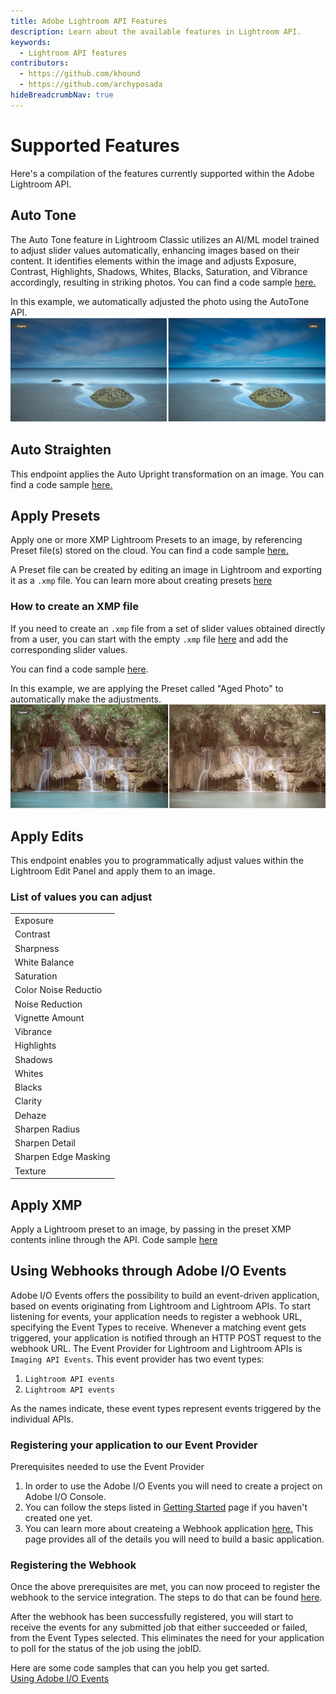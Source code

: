```yaml
---
title: Adobe Lightroom API Features 
description: Learn about the available features in Lightroom API.
keywords: 
  - Lightroom API features
contributors:
  - https://github.com/khound
  - https://github.com/archyposada
hideBreadcrumbNav: true
---
```


# Supported Features

Here's a compilation of the features currently supported within the Adobe Lightroom API.

## Auto Tone

The Auto Tone feature in Lightroom Classic utilizes an AI/ML model trained to adjust slider values automatically, enhancing images based on their content. It identifies elements within the image and adjusts Exposure, Contrast, Highlights, Shadows, Whites, Blacks, Saturation, and Vibrance accordingly, resulting in striking photos. You can find a code sample [here.](../code-sample/#autotone-an-image)<br />

In this example, we automatically adjusted the photo using the AutoTone API.
![alt image](./autotone_example.png?raw=true "Original Image")

## Auto Straighten

This endpoint applies the Auto Upright transformation on an image. You can find a code sample [here.](../code-sample/#autostraighten-an-image)

## Apply Presets

Apply one or more XMP Lightroom Presets to an image, by referencing Preset file(s) stored on the cloud. You can find a code sample [here.](../code-sample/#apply-presets-to-an-image)

A Preset file can be created by editing an image in Lightroom and exporting it as a `.xmp` file. You can learn more about creating presets [here](https://creativecloud.adobe.com/en-LU/learn/lightroom-cc/web/create-your-own-presets)

### How to create an XMP file
If you need to create an `.xmp` file from a set of slider values obtained directly from a user, you can start with the empty `.xmp` file [here](https://github.com/AdobeDocs/cis-photoshop-api-docs/blob/main/sample-code/lr-sample-app/crs.xml) and add the corresponding slider values.

You can find a code sample [here](../code-sample/#apply-edits-to-an-image).

In this example, we are applying the Preset called "Aged Photo" to automatically make the adjustments.
![alt image](./preset_example.png?raw=true "Original Image")

## Apply Edits
This endpoint enables you to programmatically adjust values within the Lightroom Edit Panel and apply them to an image.

### List of values you can adjust 

|                                   |
|---------------------------------- |
| Exposure                          |
| Contrast                          |
| Sharpness                         |
| White Balance                     |
| Saturation                        |
| Color Noise Reductio              |
| Noise Reduction                   |
| Vignette Amount                   |
| Vibrance                          |
| Highlights                        |
| Shadows                           |
| Whites                            |
| Blacks                            |
| Clarity                           |
| Dehaze                            |
| Sharpen Radius                    |
| Sharpen Detail                    |
| Sharpen Edge Masking              |
| Texture                           |

## Apply XMP
Apply a Lightroom preset to an image, by passing in the preset XMP contents inline through the API. Code sample [here](../code-sample/#apply-xmp-to-an-image)


## Using Webhooks through Adobe I/O Events

Adobe I/O Events offers the possibility to build an event-driven application, based on events originating from Lightroom and Lightroom APIs. To start listening for events, your application needs to register a webhook URL, specifying the Event Types to receive. Whenever a matching event gets triggered, your application is notified through an HTTP POST request to the webhook URL.
The Event Provider for Lightroom and Lightroom APIs is `Imaging API Events`.
This event provider has two event types:
1. `Lightroom API events`
2. `Lightroom API events`

As the names indicate, these event types represent events triggered by the individual APIs.

### Registering your application to our Event Provider

Prerequisites needed to use the Event Provider

1. In order to use the Adobe I/O Events you will need to create a project on Adobe I/O Console.
2. You can follow the steps listed in [Getting Started](../../guides/get-started.md) page if you haven't created one yet.
3. You can learn more about createing a Webhook application [here.](https://www.adobe.io/apis/experienceplatform/events/docs.html#!adobedocs/adobeio-events/master/intro/webhooks_intro.md) This page provides all of the details you will need to build a basic application. 


### Registering the Webhook
Once the above prerequisites are met, you can now proceed to register the webhook to the service integration. The steps to do that can be found [here](https://developer.adobe.com/events/docs/guides/#getting-started).

After the webhook has been successfully registered, you will start to receive the events for any submitted job that either succeeded or failed, from the Event Types selected. This eliminates the need for your application to poll for the status of the job using the jobID. 

Here are some code samples that can you help you get sarted.  
[Using Adobe I/O Events](../code-sample/#triggering-an-event-from-the-apis)